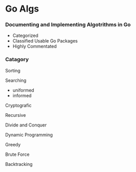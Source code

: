 # Go Algs

### Documenting and Implementing Algotrithms in Go
- Categorized
- Classified Usable Go Packages
- Highly Commentated


### Catagory

Sorting

Searching
  - uniformed
  - informed
 
Cryptografic


Recursive

Divide and Conquer

Dynamic Programming

Greedy

Brute Force

Backtracking

